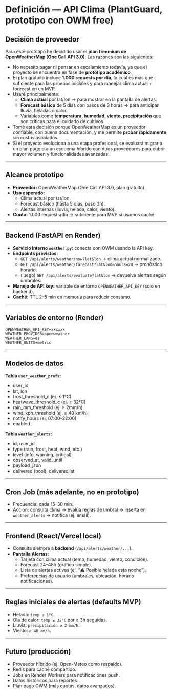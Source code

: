 # Definición — API Clima (PlantGuard, prototipo con OWM free)

## Decisión de proveedor
Para este prototipo he decidido usar el **plan freemium de OpenWeatherMap (One Call API 3.0)**.
Las razones son las siguientes:

- No necesito pagar ni pensar en escalamiento todavía, ya que el proyecto se encuentra en fase de **prototipo académico**.
- El plan gratuito incluye **1.000 requests por día**, lo cual es más que suficiente para las pruebas iniciales y para manejar clima actual + forecast en un MVP.
- Usaré principalmente:
  - **Clima actual** por lat/lon → para mostrar en la pantalla de alertas.
  - **Forecast básico** de 5 días con pasos de 3 horas → para anticipar lluvia, heladas o calor.
  - Variables como **temperatura, humedad, viento, precipitación** que son críticas para el cuidado de cultivos.
- Tomé esta decisión porque OpenWeatherMap es un proveedor confiable, con buena documentación, y me permite **probar rápidamente** sin costos asociados.
- Si el proyecto evoluciona a una etapa profesional, se evaluará migrar a un plan pago o a un esquema híbrido con otros proveedores para cubrir mayor volumen y funcionalidades avanzadas.

---

## Alcance prototipo
- **Proveedor:** OpenWeatherMap (One Call API 3.0, plan gratuito).
- **Uso esperado:**
  - Clima actual por lat/lon.
  - Forecast básico (hasta 5 días, paso 3h).
  - Alertas internas (lluvia, helada, calor, viento).
- **Cuota:** 1.000 requests/día → suficiente para MVP si usamos caché.

---

## Backend (FastAPI en Render)
- **Servicio interno `weather.py`:** conecta con OWM usando la API key.
- **Endpoints previstos:**
  - `GET /api/alerts/weather/now?lat&lon` → clima actual normalizado.
  - `GET /api/alerts/weather/forecast?lat&lon&hours=24` → pronóstico horario.
  - (luego) `GET /api/alerts/evaluate?lat&lon` → devuelve alertas según umbrales.
- **Manejo de API key:** variable de entorno `OPENWEATHER_API_KEY` (solo en backend).
- **Caché:** TTL 2–5 min en memoria para reducir consumo.

---

## Variables de entorno (Render)
```
OPENWEATHER_API_KEY=xxxxxx
WEATHER_PROVIDER=openweather
WEATHER_LANG=es
WEATHER_UNITS=metric
```

---

## Modelos de datos
**Tabla `user_weather_prefs`:**
- user_id
- lat, lon
- frost_threshold_c (ej. ≤ 1°C)
- heatwave_threshold_c (ej. ≥ 32°C)
- rain_mm_threshold (ej. ≥ 2mm/h)
- wind_kph_threshold (ej. ≥ 40 km/h)
- notify_hours (ej. 07:00–22:00)
- enabled

**Tabla `weather_alerts`:**
- id, user_id
- type (rain, frost, heat, wind, etc.)
- level (info, warning, critical)
- observed_at, valid_until
- payload_json
- delivered (bool), delivered_at

---

## Cron Job (más adelante, no en prototipo)
- Frecuencia: cada 15–30 min.
- Acción: consulta clima → evalúa reglas de umbral → inserta en `weather_alerts` → notifica (ej. email).

---

## Frontend (React/Vercel local)
- Consulta siempre a **backend** (`/api/alerts/weather/...`).
- **Pantalla Alertas**:
  - Tarjeta con clima actual (temp, humedad, viento, condición).
  - Forecast 24–48h (gráfico simple).
  - Lista de alertas activas (ej. “⚠️ Posible helada esta noche”).
  - Preferencias de usuario (umbrales, ubicación, horario notificaciones).

---

## Reglas iniciales de alertas (defaults MVP)
- Helada: `temp ≤ 1°C`.
- Ola de calor: `temp ≥ 32°C` por ≥ 3h seguidas.
- Lluvia: `precipitación ≥ 2 mm/h`.
- Viento: `≥ 40 km/h`.

---

## Futuro (producción)
- Proveedor híbrido (ej. Open-Meteo como respaldo).
- Redis para caché compartido.
- Jobs en Render Workers para notificaciones push.
- Datos históricos para reportes.
- Plan pago OWM (más cuotas, datos avanzados).
